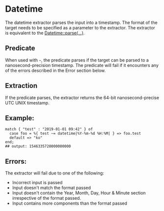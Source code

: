 # Datetime

The datetime extractor parses the input into a timestamp. The format of the target needs to be specified as a parameter to the extractor. The extractor is equivalent to the [Datetime::parse(…)](../functions/datetime.md#datetimeparsedatetime-input_format).

## Predicate

When used with `~`, the predicate parses if the target can be parsed to a nanosecond-precision timestamp. The predicate will fail if it encounters any of the errors described in the Error section below.

## Extraction

If the predicate parses, the extractor returns the 64-bit nanosecond-precise UTC UNIX timestamp.

## Example:

```tremor
match { "test" : "2019-01-01 09:42" } of
  case foo = %{ test ~= datetime|%Y-%m-%d %H:%M| } => foo.test
  default => "ko"
end;
## output: 1546335720000000000
```

## Errors:

The extractor will fail due to one of the following:

* Incorrect input is passed
* Input doesn't match the format passed
* Input doesn't contain the Year, Month, Day, Hour & Minute section irrespective of the format passed.
* Input contains more components than the format passed
